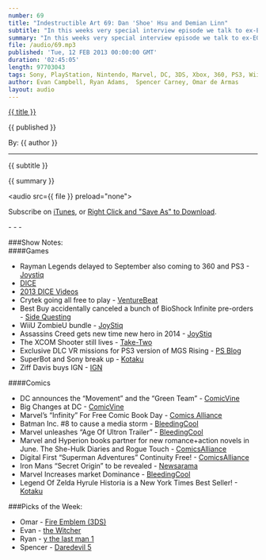 ```yaml
---
number: 69
title: "Indestructible Art 69: Dan 'Shoe' Hsu and Demian Linn"
subtitle: "In this weeks very special interview episode we talk to ex-EGM staffers and BitMob founders Dan 'Shoe' Hsu and Demian Linn."
summary: "In this weeks very special interview episode we talk to ex-EGM staffers and BitMob founders Dan 'Shoe' Hsu and Demian Linn. They let us in on what its like to work in print, the transition to web, and the creation of a company. Dan also tells the story of moving BitMob over to GamesBeat and the struggles he's faced in keeping it all flowing. After the interview the crew get back into it with some interesting news stories and Pick's of the Week."
file: /audio/69.mp3
published: 'Tue, 12 FEB 2013 00:00:00 GMT'
duration: '02:45:05'
length: 97703043
tags: Sony, PlayStation, Nintendo, Marvel, DC, 3DS, Xbox, 360, PS3, Wii, PSN, XBLA, Video Games, Comics, Games, Indestructible Art, BitMob, GamesBeat, Raptr, EGM, Shoe, Dan Hsu, Demian Linn
author: Evan Campbell, Ryan Adams,  Spencer Carney, Omar de Armas
layout: audio
---
```


<a href="../episodes/{{ number }}.html" class='postTitleLink'><p class='postTitle'>{{ title }}</p></a>
<p class='postPublished'>{{ published }}</p>
<p class='postAuthor'>By: {{ author }}</p>
<hr>
{{ subtitle }}  
  
{{ summary }}  

<audio src={{ file }} preload="none"></audio>
<p class='subLinks'>Subscribe on <a href='http://bit.ly/iapodcast'>iTunes</a>, or <a href={{ file }}>Right Click and "Save As" to Download</a>.</p>
- - -

###Show Notes:  
####Games  
* Rayman Legends delayed to September also coming to 360 and PS3 -  [Joystiq](http://www.joystiq.com/2013/02/07/rayman-legends-delayed-to-september-also-coming-to-xbox-360-and/#continued)  
* [DICE](http://www.dicesummit.org)  
* [2013 DICE Videos](http://www.youtube.com/playlist?list=PLLx_Nt-I7VioDSuOC24uI52knYk44egII&feature=view_all)  
* Crytek going all free to play - [VentureBeat](http://venturebeat.com/2013/02/08/crytek-ceo-our-goal-is-to-transition-entirely-to-free-to-play-games-in-2-to-5-years/)  
* Best Buy accidentally canceled a bunch of BioShock Infinite pre-orders - [Side Questing](http://www.sidequesting.com/2013/02/best-buy-makes-up-for-bioshock-infinite-preorder-fiasco-with-free-bioshock-infinite/)  
* WiiU ZombieU bundle - [JoyStiq](http://www.joystiq.com/2013/02/08/wii-u-zombiu-bundle-coming-to-north-america-feb-17/)  
* Assassins Creed gets new time new hero in 2014 - [JoyStiq](http://www.joystiq.com/2013/02/07/next-assassins-creed-set-for-fiscal-year-2014-new-hero-new-ti/)  
* The XCOM Shooter still lives - [Take-Two](http://ir.take2games.com/phoenix.zhtml?c=86428&p=irol-newsArticle&ID=1781747&highlight)  
* Exclusive DLC VR missions for PS3 version of MGS Rising - [PS Blog](http://blog.us.playstation.com/2013/02/04/metal-gear-rising-gets-exclusive-vr-missions-on-ps3/)  
* SuperBot and Sony break up - [Kotaku](http://kotaku.com/5981571/sony-cuts-ties-with-playstation-all+stars-creators-studios-fate-in-question)  
* Ziff Davis buys IGN - [IGN](http://www.ign.com/articles/2013/02/04/ign-parent-company-changes)  
  
####Comics  
* DC announces the “Movement” and the “Green Team” - [ComicVine](http://www.comicvine.com/news/dc-comics-announces-the-movement-and-the-green-team/146004/)  
* Big Changes at DC - [ComicVine](http://www.comicvine.com/news/six-dc-titles-canceled-major-shift-in-creative-teams/146002/)  
* Marvel’s “Infinity” For Free Comic Book Day - [Comics Alliance](http://www.comicsalliance.com/2013/02/05/marvel-infinity-free-comic-book-day/)  
* Batman Inc. #8  to cause a media storm - [BleedingCool](http://www.bleedingcool.com/2013/02/10/so-whats-happening-in-batman-inc-8-anyway-dot-joining/)  
* Marvel unleashes “Age Of Ultron Trailer” - [BleedingCool](http://www.bleedingcool.com/2013/02/08/age-of-ultron-the-trailer/)  
* Marvel and Hyperion books partner for new romance+action novels in June. The She-Hulk Diaries and Rogue Touch - [ComicsAlliance](http://www.comicsalliance.com/2013/02/08/link-ink-rogue-she-hulk-novels-captain-america-clothes-eccc-beer/)  
* Digital First “Superman Adventures” Continuity Free! - [ComicsAlliance](http://www.comicsalliance.com/2013/02/07/adventures-superman-digital-dc-comics-chris-samnee-jeff-parker-bruce-timm/)  
* Iron Mans “Secret Origin” to be revealed - [Newsarama](http://blog.newsarama.com/2013/02/08/marvel-now-next-big-thing-iron-man-secret-origin/)  
* Marvel Increases market Dominance - [BleedingCool](http://www.bleedingcool.com/2013/02/08/marvel-increases-market-dominance-in-january-2013/)  
* Legend Of Zelda Hyrule Historia is a New York Times Best Seller! - [Kotaku](http://kotaku.com/5983224/the-legend-of-zelda-is-a-new-york-times-bestseller-no-really)  
  
  
###Picks of the Week:  
* Omar - [Fire Emblem  (3DS)](http://www.amazon.com/gp/product/B00AKIPBNS/ref=as_li_ss_tl?ie=UTF8&camp=1789&creative=390957&creativeASIN=B00AKIPBNS&linkCode=as2&tag=indestart-20)  
* Evan - [the Witcher](http://www.amazon.com/gp/product/B006GHA8EE/ref=as_li_ss_tl?ie=UTF8&camp=1789&creative=390957&creativeASIN=B006GHA8EE&linkCode=as2&tag=indestart-20)  
* Ryan - [y the last man 1](http://www.amazon.com/gp/product/1563899809/ref=as_li_ss_tl?ie=UTF8&camp=1789&creative=390957&creativeASIN=1563899809&linkCode=as2&tag=indestart-20)  
* Spencer - [Daredevil 5](http://www.amazon.com/gp/product/0785110747/ref=as_li_ss_tl?ie=UTF8&camp=1789&creative=390957&creativeASIN=0785110747&linkCode=as2&tag=indestart-20)  
